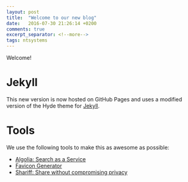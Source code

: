 ```yaml
---
layout: post
title:  "Welcome to our new blog"
date:   2016-07-30 21:26:14 +0200
comments: true
excerpt_separator: <!--more-->
tags: ntsystems
---
```


Welcome!
<!--more-->

# Jekyll
This new version is now hosted on GitHub Pages and uses a modified version of the Hyde theme for [Jekyll](http://jekyllrb.com/).

# Tools
We use the following tools to make this as awesome as possible:

- [Algolia: Search as a Service](https://www.algolia.com/)
- [Favicon Generator](http://realfavicongenerator.net/)
- [Shariff: Share without compromising privacy](https://github.com/heiseonline/shariff)
